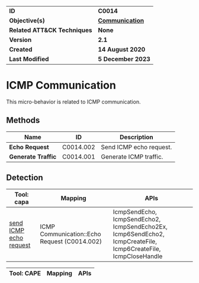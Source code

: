 <table>
<tr>
<td><b>ID</b></td>
<td><b>C0014</b></td>
</tr>
<tr>
<td><b>Objective(s)</b></td>
<td><b><a href="../communication">Communication</a></b></td>
</tr>
<tr>
<td><b>Related ATT&CK Techniques</b></td>
<td><b>None</b></td>
</tr>
<tr>
<td><b>Version</b></td>
<td><b>2.1</b></td>
</tr>
<tr>
<td><b>Created</b></td>
<td><b>14 August 2020</b></td>
</tr>
<tr>
<td><b>Last Modified</b></td>
<td><b>5 December 2023</b></td>
</tr>
</table>


# ICMP Communication

This micro-behavior is related to ICMP communication. 

## Methods

|Name|ID|Description|
|---|---|---|
|**Echo Request**|C0014.002|Send ICMP echo request.|
|**Generate Traffic**|C0014.001|Generate ICMP traffic.|

## Detection

|Tool: capa|Mapping|APIs|
|---|---|---|
|[send ICMP echo request](https://github.com/mandiant/capa-rules/blob/master/communication/icmp/send-icmp-echo-request.yml)|ICMP Communication::Echo Request (C0014.002)|IcmpSendEcho, IcmpSendEcho2, IcmpSendEcho2Ex, Icmp6SendEcho2, IcmpCreateFile, Icmp6CreateFile, IcmpCloseHandle|

|Tool: CAPE|Mapping|APIs|
|---|---|---|